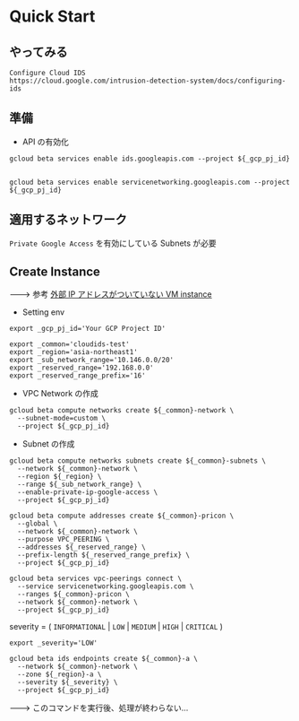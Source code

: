 # Quick Start

## やってみる

```
Configure Cloud IDS
https://cloud.google.com/intrusion-detection-system/docs/configuring-ids
```

## 準備

+ API の有効化

```
gcloud beta services enable ids.googleapis.com --project ${_gcp_pj_id}


gcloud beta services enable servicenetworking.googleapis.com --project ${_gcp_pj_id}
```

## 適用するネットワーク

`Private Google Access` を有効にしている Subnets が必要

## Create Instance

---> 参考 [外部 IP アドレスがついていない VM instance](https://github.com/iganari/package-gcp/tree/main/compute/instances/no-external-ip)

+ Setting env

```
export _gcp_pj_id='Your GCP Project ID'

export _common='cloudids-test'
export _region='asia-northeast1'
export _sub_network_range='10.146.0.0/20'
export _reserved_range='192.168.0.0'
export _reserved_range_prefix='16'
```

+ VPC Network の作成

```
gcloud beta compute networks create ${_common}-network \
  --subnet-mode=custom \
  --project ${_gcp_pj_id}
```

+ Subnet の作成

```
gcloud beta compute networks subnets create ${_common}-subnets \
  --network ${_common}-network \
  --region ${_region} \
  --range ${_sub_network_range} \
  --enable-private-ip-google-access \
  --project ${_gcp_pj_id}
```

```
gcloud beta compute addresses create ${_common}-pricon \
  --global \
  --network ${_common}-network \
  --purpose VPC_PEERING \
  --addresses ${_reserved_range} \
  --prefix-length ${_reserved_range_prefix} \
  --project ${_gcp_pj_id}
```

```
gcloud beta services vpc-peerings connect \
  --service servicenetworking.googleapis.com \
  --ranges ${_common}-pricon \
  --network ${_common}-network \
  --project ${_gcp_pj_id}
```


severity = ( `INFORMATIONAL` | `LOW` | `MEDIUM` | `HIGH` | `CRITICAL` )

```
export _severity='LOW'
```
```
gcloud beta ids endpoints create ${_common}-a \
  --network ${_common}-network \
  --zone ${_region}-a \
  --severity ${_severity} \
  --project ${_gcp_pj_id}
```


---> このコマンドを実行後、処理が終わらない…